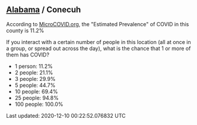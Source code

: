 
## [Alabama](/united-states/alabama) / Conecuh

According to [MicroCOVID.org](http://microcovid.org),
the "Estimated Prevalence" of COVID in this county is 11.2%

If you interact with a certain number of people in this location
(all at once in a group, or spread out across the day), what is the chance that
1 or more of them has COVID?

- 1 person: 11.2%
- 2 people: 21.1%
- 3 people: 29.9%
- 5 people: 44.7%
- 10 people: 69.4%
- 25 people: 94.8%
- 100 people: 100.0%

Last updated: 2020-12-10 00:22:52.076832 UTC
